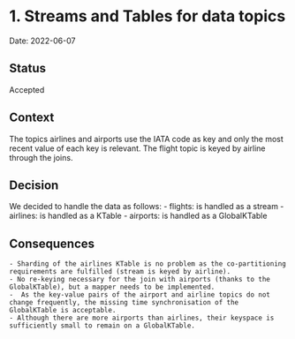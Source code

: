 # 1. Streams and Tables for data topics 

Date: 2022-06-07

## Status

Accepted

## Context

The topics airlines and airports use the IATA code as key and only the most recent value of each key is relevant. The flight topic is keyed by airline through the joins.

## Decision

We decided to handle the data as follows: 
    - flights: is handled as a stream
    - airlines: is handled as a KTable
    - airports: is handled as a GlobalKTable

## Consequences

    - Sharding of the airlines KTable is no problem as the co-partitioning requirements are fulfilled (stream is keyed by airline).
    - No re-keying necessary for the join with airports (thanks to the GlobalKTable), but a mapper needs to be implemented.  
    -  As the key-value pairs of the airport and airline topics do not change frequently, the missing time synchronisation of the GlobalKTable is acceptable.
    - Although there are more airports than airlines, their keyspace is sufficiently small to remain on a GlobalKTable.

